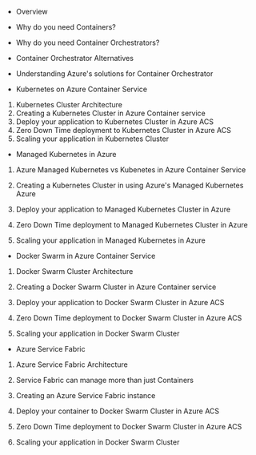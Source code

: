 * Overview
* Why do you need Containers?
* Why do you need Container Orchestrators?
* Container Orchestrator Alternatives
* Understanding Azure's solutions for Container Orchestrator

* Kubernetes on Azure Container Service

1. Kubernetes Cluster Architecture
2. Creating a Kubernetes Cluster in Azure Container service
3. Deploy your application to Kubernetes Cluster in Azure ACS
4. Zero Down Time deployment to Kubernetes Cluster in Azure ACS
5. Scaling your application in Kubernetes Cluster

* Managed Kubernetes in Azure 

1. Azure Managed Kubernetes vs Kubenetes in Azure Container Service
2. Creating a Kubernetes Cluster in using Azure's Managed Kubernetes Azure 

3. Deploy your application to Managed Kubernetes Cluster in Azure

4. Zero Down Time deployment to Managed Kubernetes Cluster in Azure

5.  Scaling your application in Managed Kubernetes in Azure

* Docker Swarm in Azure Container Service

1. Docker Swarm Cluster Architecture

1. Creating a Docker Swarm Cluster in Azure Container service
2. Deploy your application to Docker Swarm Cluster in Azure ACS
3. Zero Down Time deployment to Docker Swarm Cluster in Azure ACS
4. Scaling your application in Docker Swarm Cluster



* Azure Service Fabric

1. Azure Service Fabric Architecture
2. Service Fabric can manage more than just Containers

1. Creating an Azure Service Fabric instance
2. Deploy your container to Docker Swarm Cluster in Azure ACS
3. Zero Down Time deployment to Docker Swarm Cluster in Azure ACS
4. Scaling your application in Docker Swarm Cluster



